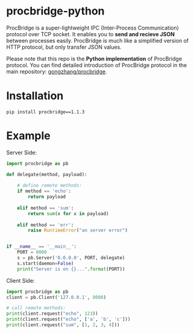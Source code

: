 # procbridge-python

ProcBridge is a super-lightweight IPC (Inter-Process Communication) protocol over TCP socket. It enables you to **send and recieve JSON** between processes easily. ProcBridge is much like a simplified version of HTTP protocol, but only transfer JSON values.

Please note that this repo is the **Python implementation** of ProcBridge protocol. You can find detailed introduction of ProcBridge protocol in the main repository: [gongzhang/procbridge](https://github.com/gongzhang/procbridge).

# Installation

```
pip install procbridge==1.1.3
```

# Example

Server Side:

```python
import procbridge as pb

def delegate(method, payload):
  
    # define remote methods:
    if method == 'echo':
        return payload
        
    elif method == 'sum':
        return sum(x for x in payload)
        
    elif method == 'err':
        raise RuntimeError("an server error")


if __name__ == '__main__':
    PORT = 8000
    s = pb.Server('0.0.0.0', PORT, delegate)
    s.start(daemon=False)
    print("Server is on {}...".format(PORT))
```

Client Side:

```python
import procbridge as pb
client = pb.Client('127.0.0.1', 8000)

# call remote methods:
print(client.request("echo", 123))
print(client.request("echo", ['a', 'b', 'c']))
print(client.request("sum", [1, 2, 3, 4]))
```
